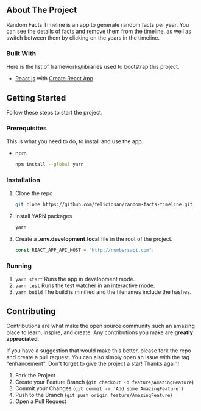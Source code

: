 ## About The Project

Random Facts Timeline is an app to generate random facts per year. You can see the details of facts and remove them from the timeline, as well as switch between them by clicking on the years in the timeline.

### Built With

Here is the list of frameworks/libraries used to bootstrap this project.

- [React.js](https://reactjs.org/) with [Create React App](https://create-react-app.dev/docs/getting-started)

## Getting Started

Follow these steps to start the project.

### Prerequisites

This is what you need to do, to install and use the app.

- npm
  ```sh
  npm install --global yarn
  ```

### Installation

1. Clone the repo
   ```sh
   git clone https://github.com/feliciosan/random-facts-timeline.git
   ```
2. Install YARN packages
   ```sh
   yarn
   ```
3. Create a **.env.development.local** file in the root of the project.
   ```js
   const REACT_APP_API_HOST = "http://numbersapi.com";
   ```

### Running

1. `yarn start` Runs the app in development mode.
2. `yarn test` Runs the test watcher in an interactive mode.
3. `yarn build` The build is minified and the filenames include the hashes.

## Contributing

Contributions are what make the open source community such an amazing place to learn, inspire, and create. Any contributions you make are **greatly appreciated**.

If you have a suggestion that would make this better, please fork the repo and create a pull request. You can also simply open an issue with the tag "enhancement".
Don't forget to give the project a star! Thanks again!

1. Fork the Project
2. Create your Feature Branch (`git checkout -b feature/AmazingFeature`)
3. Commit your Changes (`git commit -m 'Add some AmazingFeature'`)
4. Push to the Branch (`git push origin feature/AmazingFeature`)
5. Open a Pull Request
